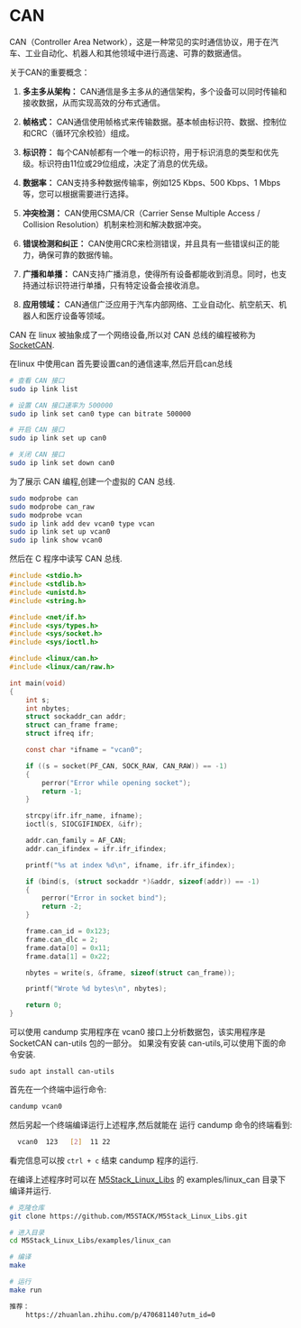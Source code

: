 # CAN
CAN（Controller Area Network），这是一种常见的实时通信协议，用于在汽车、工业自动化、机器人和其他领域中进行高速、可靠的数据通信。

关于CAN的重要概念：

1. **多主多从架构：** CAN通信是多主多从的通信架构，多个设备可以同时传输和接收数据，从而实现高效的分布式通信。

2. **帧格式：** CAN通信使用帧格式来传输数据。基本帧由标识符、数据、控制位和CRC（循环冗余校验）组成。

3. **标识符：** 每个CAN帧都有一个唯一的标识符，用于标识消息的类型和优先级。标识符由11位或29位组成，决定了消息的优先级。

4. **数据率：** CAN支持多种数据传输率，例如125 Kbps、500 Kbps、1 Mbps等，您可以根据需要进行选择。

5. **冲突检测：** CAN使用CSMA/CR（Carrier Sense Multiple Access / Collision Resolution）机制来检测和解决数据冲突。

6. **错误检测和纠正：** CAN使用CRC来检测错误，并且具有一些错误纠正的能力，确保可靠的数据传输。

7. **广播和单播：** CAN支持广播消息，使得所有设备都能收到消息。同时，也支持通过标识符进行单播，只有特定设备会接收消息。

8. **应用领域：** CAN通信广泛应用于汽车内部网络、工业自动化、航空航天、机器人和医疗设备等领域。

CAN 在 linux 被抽象成了一个网络设备,所以对 CAN 总线的编程被称为[SocketCAN](https://en.wikipedia.org/wiki/SocketCAN).

在linux 中使用can 首先要设置can的通信速率,然后开启can总线
```bash
# 查看 CAN 接口
sudo ip link list

# 设置 CAN 接口速率为 500000
sudo ip link set can0 type can bitrate 500000

# 开启 CAN 接口
sudo ip link set up can0

# 关闭 CAN 接口
sudo ip link set down can0
```


为了展示 CAN 编程,创建一个虚拟的 CAN 总线.
```bash
sudo modprobe can
sudo modprobe can_raw
sudo modprobe vcan
sudo ip link add dev vcan0 type vcan
sudo ip link set up vcan0
sudo ip link show vcan0

```

然后在 C 程序中读写 CAN 总线.
``` C
#include <stdio.h>
#include <stdlib.h>
#include <unistd.h>
#include <string.h>

#include <net/if.h>
#include <sys/types.h>
#include <sys/socket.h>
#include <sys/ioctl.h>

#include <linux/can.h>
#include <linux/can/raw.h>

int main(void)
{
    int s;
    int nbytes;
    struct sockaddr_can addr;
    struct can_frame frame;
    struct ifreq ifr;

    const char *ifname = "vcan0";

    if ((s = socket(PF_CAN, SOCK_RAW, CAN_RAW)) == -1)
    {
        perror("Error while opening socket");
        return -1;
    }

    strcpy(ifr.ifr_name, ifname);
    ioctl(s, SIOCGIFINDEX, &ifr);

    addr.can_family = AF_CAN;
    addr.can_ifindex = ifr.ifr_ifindex;

    printf("%s at index %d\n", ifname, ifr.ifr_ifindex);

    if (bind(s, (struct sockaddr *)&addr, sizeof(addr)) == -1)
    {
        perror("Error in socket bind");
        return -2;
    }

    frame.can_id = 0x123;
    frame.can_dlc = 2;
    frame.data[0] = 0x11;
    frame.data[1] = 0x22;

    nbytes = write(s, &frame, sizeof(struct can_frame));

    printf("Wrote %d bytes\n", nbytes);

    return 0;
}

```
可以使用 candump 实用程序在 vcan0 接口上分析数据包，该实用程序是 SocketCAN can-utils 包的一部分。
如果没有安装 can-utils,可以使用下面的命令安装.
``` bsah
sudo apt install can-utils
```
首先在一个终端中运行命令:
``` bash
candump vcan0
```
然后另起一个终端编译运行上述程序,然后就能在 运行 candump 命令的终端看到:
``` bash
  vcan0  123   [2]  11 22
```
看完信息可以按 `ctrl + c` 结束 candump 程序的运行.

在编译上述程序时可以在 [M5Stack_Linux_Libs]() 的 examples/linux_can 目录下编译并运行.
``` bash
# 克隆仓库
git clone https://github.com/M5STACK/M5Stack_Linux_Libs.git

# 进入目录
cd M5Stack_Linux_Libs/examples/linux_can

# 编译
make 

# 运行
make run

推荐：
    https://zhuanlan.zhihu.com/p/470681140?utm_id=0
```

